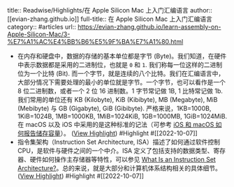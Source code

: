 title:: Readwise/Highlights/在 Apple Silicon Mac 上入门汇编语言
author:: [[evian-zhang.github.io]]
full-title:: 在 Apple Silicon Mac 上入门汇编语言
category:: #articles
url:: https://evian-zhang.github.io/learn-assembly-on-Apple-Silicon-Mac/3-%E7%A1%AC%E4%BB%B6%E5%9F%BA%E7%A1%80.html
- 在内存和硬盘中，数据的存储的基本单位都是字节 (Byte)。我们知道，在硬件中表示数据都是采用的二进制位，也就是 `0` 和 `1`. 我们称每一位这样的二进制位为一个比特 (Bit). 而一个字节，就是连续的八个比特。我们在汇编语言中，大部分情况下需要处理的最小的单位就是字节。一个字节，也可以看作是一个 8 位二进制数，或者一个 2 位 16 进制数。1 字节常记做 1B, 1 比特常记做 1b. 我们常用的单位还有 KB (Kilobyte), KiB (Kibibyte), MB (Megabyte), MiB (Mebibyte) 与 GB (Gigabyte), GiB (Gibibyte). 严格来说，1KB=1000B, 1KiB=1024B, 1MB=1000KB, 1MiB=1024KiB, 1GB=1000MB, 1GiB=1024MiB. 在 macOS 以及 iOS 中采用的是这种标准的记法（可参考 [iOS 和 macOS 如何报告储存容量](https://support.apple.com/zh-cn/HT201402#decimal)）。 ([View Highlight](https://read.readwise.io/read/01geqcqnc0q86e9k4p7gvcczpm)) #Highlight #[[2022-10-07]]
- 指令集架构（Instruction Set Architecture, ISA）描述了如何通过软件控制 CPU，是软件与硬件之间的一个中介。ISA 定义了包括支持的数据类型、寄存器、硬件如何操作主存储器等特性，可以参见 [What Is an Instruction Set Architecture?](https://www.arm.com/glossary/isa)。总的来说，就是大部分和计算机体系结构相关的具体细节。 ([View Highlight](https://read.readwise.io/read/01geqcr3agw88n9rsmgeqv4r1a)) #Highlight #[[2022-10-07]]